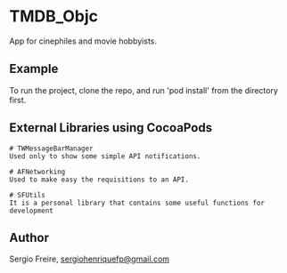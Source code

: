 # TMDB_Objc
App for cinephiles and movie hobbyists.

## Example
To run the project, clone the repo, and run 'pod install' from the directory first.

## External Libraries using CocoaPods
	# TWMessageBarManager
	Used only to show some simple API notifications.

	# AFNetworking
	Used to make easy the requisitions to an API.

	# SFUtils
	It is a personal library that contains some useful functions for development

## Author
Sergio Freire, sergiohenriquefp@gmail.com
